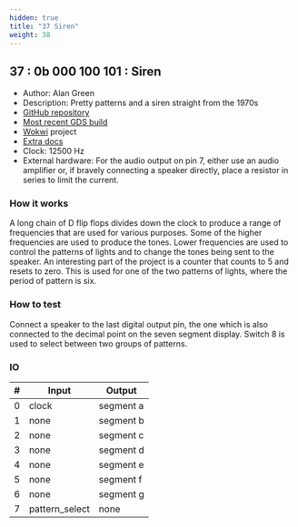 ```yaml
---
hidden: true
title: "37 Siren"
weight: 38
---
```


## 37 : 0b 000 100 101 : Siren

* Author: Alan Green
* Description: Pretty patterns and a siren straight from the 1970s
* [GitHub repository](https://github.com/alanvgreen/tt02-siren)
* [Most recent GDS build](https://github.com/alanvgreen/tt02-siren/actions/runs/3458952591)
* [Wokwi](https://wokwi.com/projects/348242239268323922) project
* [Extra docs]()
* Clock: 12500 Hz
* External hardware: For the audio output on pin 7, either use an audio amplifier or, if bravely connecting a speaker directly, place a resistor in series to limit the current.




### How it works

A long chain of D flip flops divides down the clock to produce a range of frequencies  that are used for various purposes.
Some of the higher frequencies are used to produce the tones. Lower frequencies are used to control the patterns of lights and to change the tones being sent to the speaker.
An interesting part of the project is a counter that counts to 5 and resets to zero. This is used for one of the two patterns of lights, where the period of pattern is six.


### How to test

Connect a speaker to the last digital output pin, the one which is also connected to the decimal point on the seven segment display. Switch 8 is used to select between two groups of patterns.


### IO

| # | Input        | Output       |
|---|--------------|--------------|
| 0 | clock  | segment a |
| 1 | none  | segment b |
| 2 | none  | segment c |
| 3 | none  | segment d |
| 4 | none  | segment e |
| 5 | none  | segment f |
| 6 | none  | segment g |
| 7 | pattern_select  | none |
